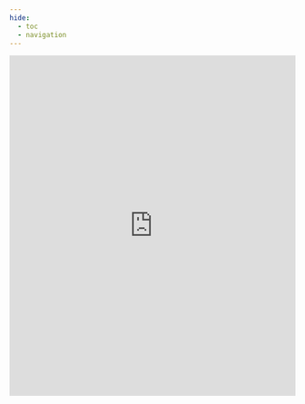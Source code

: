 ```yaml
---
hide:
  - toc
  - navigation
---
```


<iframe src="https://embed.kumu.io/b3d59a64f47bc07d82f594c808a8a6b3" width="100%" height="600" frameborder="0"></iframe>

<style>
  h1 {display: none !important;}
  .md-content{padding: 0 !important;}
  article {
    margin: 0 !important;
    padding-top: 0 !important;
  }
</style>
